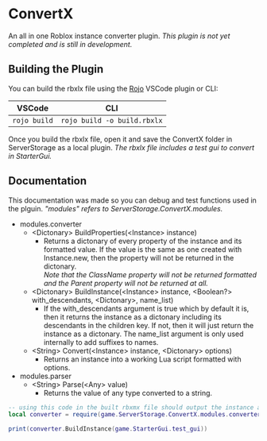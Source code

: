 # ConvertX
An all in one Roblox instance converter plugin. *This plugin is not yet completed and is still in development.*

## Building the Plugin
You can build the rbxlx file using the [Rojo](https://rojo.space/) VSCode plugin or CLI:

|      VSCode      |               CLI               |
| :--------------: | :-----------------------------: |
| ```rojo build``` | ```rojo build -o build.rbxlx``` |

Once you build the rbxlx file, open it and save the ConvertX folder in ServerStorage as a local plugin. *The rbxlx file includes a test gui to convert in StarterGui.*

## Documentation
This documentation was made so you can debug and test functions used in the plguin. *"modules" refers to ServerStorage.ConvertX.modules.*

- modules.converter
  - <span class="hljs-keyword">\<Dictonary></span> BuildProperties(<span class="hljs-keyword">\<Instance></span> instance)
    - Returns a dictonary of every property of the instance and its formatted value. If the value is the same as one created with Instance.new, then the property will not be returned in the dictonary.<br/>
    *Note that the ClassName property will not be returned formatted and the Parent property will not be returned at all.*
  - <span class="hljs-keyword">\<Dictonary></span> BuildInstance(<span class="hljs-keyword">\<Instance></span> instance, <span class="hljs-keyword">\<Boolean?></span> with_descendants, <span class="hljs-keyword">\<Dictonary></span>, name_list)
    - If the with_descendants argument is true which by default it is, then it returns the instance as a dictonary including its descendants in the children key. If not, then it will just return the instance as a dictonary. The name_list argument is only used internally to add suffixes to names.
  - <span class="hljs-keyword">\<String></span> Convert(<span class="hljs-keyword">\<Instance></span> instance, <span class="hljs-keyword">\<Dictonary></span> options)
    - Returns an instance into a working Lua script formatted with options.
- modules.parser
  - <span class="hljs-keyword">\<String></span> Parse(<span class="hljs-keyword">\<Any></span> value)
    - Returns the value of any type converted to a string.

```lua
-- using this code in the built rbxmx file should output the instance as a dictonary
local converter = require(game.ServerStorage.ConvertX.modules.converter)

print(converter.BuildInstance(game.StarterGui.test_gui))
```